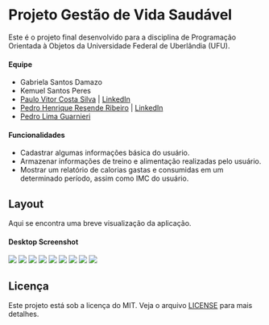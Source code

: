 # Projeto Gestão de Vida Saudável
Este é o projeto final desenvolvido para a disciplina de Programação Orientada à Objetos da Universidade Federal de Uberlândia (UFU).
#### Equipe
- Gabriela Santos Damazo 
- Kemuel Santos Peres
- [Paulo Vitor Costa Silva](https://github.com/Paulo-vitorCS)  |  [LinkedIn](https://www.linkedin.com/in/paulo-vitor-costa/)
- [Pedro Henrique Resende Ribeiro](https://github.com/pedro-hr-resende)  |  [LinkedIn](https://www.linkedin.com/in/pedro-hr-resende/)
- [Pedro Lima Guarnieri](https://github.com/PedroGuarnieri2108)
#### Funcionalidades
- Cadastrar algumas informações básica do usuário.
- Armazenar informações de treino e alimentação realizadas pelo usuário.
- Mostrar um relatório de calorias gastas e consumidas em um determinado período, assim como IMC do usuário.
## Layout
Aqui se encontra uma breve visualização da aplicação.
#### Desktop Screenshot
![](/VidaSaudavel/public/imagens/TelaInicial.png)       ![](/VidaSaudavel/public/imagens/TelaSelecao.png)
![](/VidaSaudavel/public/imagens/telaTreino.png)        ![](/VidaSaudavel/public/imagens/TelaIniciarTreino.png)
  ![](/VidaSaudavel/public/imagens/telatreino1.png)     ![](/VidaSaudavel/public/imagens/telaTreino2.png)
![](/VidaSaudavel/public/imagens/TelaAlimentação.png)   ![](/VidaSaudavel/public/imagens/telaUsuario.png)
![](/VidaSaudavel/public/imagens/telaRelatório.png)
## Licença 
Este projeto está sob a licença do MIT. Veja o arquivo [LICENSE](/LICENSE) para mais detalhes.
